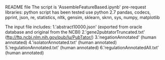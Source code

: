 README file
The script is 'AssembleFeatureBased.ipynb'
pre-request libraries:
python script has been tested use python 2.7
pandas, codecs, pprint, json, re, statistics, nltk, gensim, sklearn, sknn, sys, numpy, matplotlib

The input file includes:
1.'abstract10000.json' (exported from oracle database and original from the NCBI)
2.'gene2pubtatorTruncated.txt' (ftp://ftp.ncbi.nlm.nih.gov/pub/lu/PubTator/)
3.'negationAnnotated' (human annotated)
4.'isolatorAnnotated.txt' (human annotated)
5.'regulationAnnotated.txt' (human annotated)
6.'regulationAnnotatedAll.txt' (human annotated)